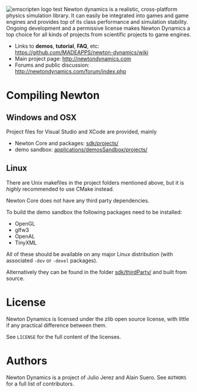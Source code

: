 ![emscripten logo](https://raw.githubusercontent.com/MADEAPPS/newton-dynamics/master/applications/newtonLogo/newtonLogo.png)
test
Newton dynamics is a realistic, cross-platform physics simulation library. It can easily be integrated into games and game engines and provides top of its class performance and simulation stability.
Ongoing development and a permissive license makes Newton Dynamics a top choice for all kinds of projects from scientific projects to game engines.

* Links to **demos**, **tutorial**, **FAQ**, etc: <https://github.com/MADEAPPS/newton-dynamics/wiki>
* Main project page: <http://newtondynamics.com>
* Forums and public discussion: <http://newtondynamics.com/forum/index.php>

Compiling Newton
================

## Windows and OSX
Project files for Visual Studio and XCode are provided, mainly

* Newton Core and packages: [sdk/projects/](sdk/projects/)
* demo sandbox: [applications/demosSandbox/projects/](applications/demosSandbox/projects/)

## Linux
There are Unix makefiles in the project folders mentioned above, but it is *highly* recommended to use CMake instead.

Newton Core does not have any third party dependencies.

To build the demo sandbox the following packages need to be installed:
* OpenGL
* glfw3
* OpenAL
* TinyXML

All of these should be available on any major Linux distribution (with associated `-dev` or `-devel` packages).

Alternatively they can be found in the folder [sdk/thirdParty/](sdk/thirdParty/) and built from source.


License
=======
Newton Dynamics is licensed under the zlib open source license, with little if any practical difference between them.

See `LICENSE` for the full content of the licenses.

Authors
=======
Newton Dynamics is a project of Julio Jerez and Alain Suero. See `AUTHORS` for a full list of contributors.
